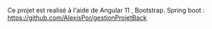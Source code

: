 Ce projet est realisé à l'aide de Angular 11 , Bootstrap.
Spring boot : https://github.com/AlexisPor/gestionProjetBack
